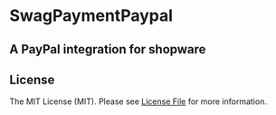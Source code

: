 # SwagPaymentPaypal

## A PayPal integration for shopware

## License

The MIT License (MIT). Please see [License File](LICENSE.md) for more information.
